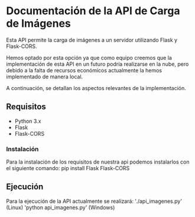 # Documentación de la API de Carga de Imágenes

Esta API permite la carga de imágenes a un servidor utilizando Flask y Flask-CORS. 

Hemos optado por esta opción ya que como equipo creemos que la implementación de esta API en un futuro podría realizarse en la nube, 
pero debido a la falta de recursos económicos actualmente la hemos implementado de manera local.

A continuación, se detallan los aspectos relevantes de la implementación.

## Requisitos

- Python 3.x
- Flask
- Flask-CORS

### Instalación

Para la instalación de los requisitos de nuestra api podemos instalarlos con el siguiente comando: 
    pip install Flask Flask-CORS

## Ejecución

Para la ejecución de la API actualmente se realizará:
'./api_imagenes.py' (Linux)
'python api_imagenes.py' (Windows)